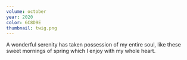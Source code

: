 ```yaml
---
volume: october
year: 2020
color: 6C8D9E
thumbnail: twig.png
---
```

A wonderful serenity has taken possession of my entire soul, like these sweet mornings of spring which I enjoy with my whole heart.
